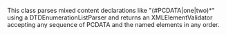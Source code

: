 This class parses mixed content declarations like "(#PCDATA|one|two)*" using a DTDEnumerationListParser and returns an XMLElementValidator accepting any sequence of PCDATA and the named elements in any order.